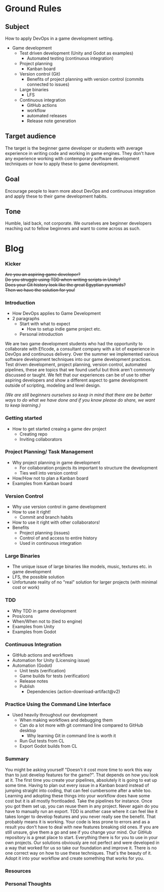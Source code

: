 # Ground Rules

## Subject
How to apply DevOps in a game development setting.
- Game development
  - Test driven development (Unity and Godot as examples)
    - Automated testing (continuous integration)
  - Project planning
    - Kanban board
  - Version control (Git)
    - Benefits of project planning with version control (commits connected to issues)
  - Large binaries
    - LFS
  - Continuous integration
    - GitHub actions
    - workflow
    - automated releases
    - Release note generation

## Target audience
The target is the beginner game developer or students with average experience in writing code and working in game engines. They don't have any experience working with contemporary software development techniques or how to apply these to game development.

## Goal
Encourage people to learn more about DevOps and continuous integration and apply these to their game development habits.

## Tone
Humble, laid back, not corporate. We ourselves are beginner developers reaching out to fellow beginners and want to come across as such.

# Blog

### Kicker
~~Are you an aspiring game developer? \
Do you struggle using TDD when writing scripts in Unity? \
Does your Git history look like the great Egyptian pyramids? \
Then we have the solution for you!~~

### Introduction

- How DevOps applies to Game Development
- 2 paragraphs
  - Start with what to expect
    - How to setup indie game project etc.
  - Personal introduction

We are two game development students who had the opportunity to collaborate with Eficode, a consultant company with a lot of experience in DevOps and continuous delivery. Over the summer we implemented various software development techniques into our game development practices. Test driven development, project planning, version control, automated pipelines, these are topics that we found useful but think aren't commonly discussed or taught. We felt that our experiences can be of use to other aspiring developers and show a different aspect to game development outside of scripting, modeling and level design.

 *(We are still beginners ourselves so keep in mind that there are be better ways to do what we have done and if you know please do share, we want to keep learning.)*

### Getting started
- How to get started creaing a game dev project
  - Creating repo
  - Inviting collaborators

### Project Planning/ Task Management
- Why project planning in game development
  - For collaboration projects its important to structure the development
  - Ties well into version control
- How/How not to plan a Kanban board
- Examples from Kanban board

### Version Control
- Why use version control in game development
- How to use it right!
  - Commit and branch habits
- How to use it right with other collaborators!
- Benefits
  - Project planning (issues)
  - Control of and access to entire history
  - Used in continuous integration

### Large Binaries
- The unique issue of large binaries like models, music, textures etc. in game development
- LFS, the possible solution
- Unfortunate reality of no "real" solution for larger projects (with minimal cost or work)

### TDD
- Why TDD in game development
- Pros/cons
- When/When not to (tied to engine)
- Examples from Unity
- Examples from Godot

### Continuous Integration
- GitHub actions and workflows
- Automation for Unity (Licensing issue)
- Automation (Godot)
  - Unit tests (verification)
  - Game builds for tests (verification)
  - Release notes
  - Publish
    - Dependencies (action-download-artifact@v2)

### Practice Using the Command Line Interface
- Used heavily throughout our development
  - When making workflows and debugging them
  - Can do a lot more with git command line compared to GitHub desktop
    - Why learning Git in command line is worth it
  - Run Gut tests from CL
  - Export Godot builds from CL

### Summary
You might be asking yourself "Doesn't it cost more time to work this way than to just develop features for the game?". That depends on how you look at it. The first time you create your pipelines, absolutely it is going to eat up some time. Having to plan out every issue in a Kanban board instead of jumping straight into coding, that can feel cumbersome after a while too. Learning and adopting these things into your workflow does have some cost but it is all mostly frontloaded. Take the pipelines for instance. Once you got them set up, you can reuse them in any project. Never again do you have to manually run an export. TDD is another case where it can feel like it takes longer to develop features and you never really see the benefit. That probably means it is working. Your code is less prone to errors and as a result you don't have to deal with new features breaking old ones. If you are still unsure, give them a go and see if you change your mind. Our GitHub repository is a great place to start. Everything there is for you to use in your own projects. Our solutions obviously are not perfect and were developed in a way that worked for us so take our foundation and improve it. There is no one correct way on how to use these techniques. That's the beauty of it. Adopt it into your workflow and create something that works for you.

### Resources

### Personal Thoughts

